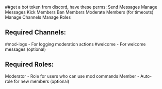 ##get a bot token from discord, have these perms: 
Send Messages
Manage Messages
Kick Members
Ban Members
Moderate Members (for timeouts)
Manage Channels
Manage Roles

## Required Channels:

#mod-logs - For logging moderation actions
#welcome - For welcome messages (optional)

## Required Roles:

Moderator - Role for users who can use mod commands
Member - Auto-role for new members (optional)


